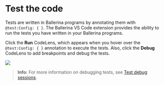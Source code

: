 # Test the code

Tests are written in Ballerina programs by annotating them with `@test:Config: { }`. The Ballerina VS Code extension provides the ability to run the tests you have written in your Ballerina programs.

Click the **Run** CodeLens, which appears when you hover over the `@test:Config: { }` annotation to execute the tests. Also, click the **Debug** CodeLens to add breakpoints and debug the tests.

<img src="/learn/images/vs-code-extension/test-the-code/write-tests.png" class="cInlineImage-full"/>

>**Info:** For more information on debugging tests, see [Test debug sessions](/learn/vs-code-extension/debug-the-code/debug-sessions/#test-debug-sessions).
